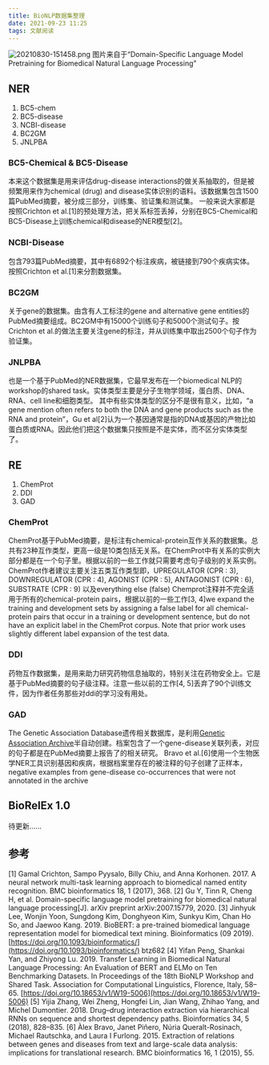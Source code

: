 ```yaml
---
title: BioNLP数据集整理
date: 2021-09-23 11:25
tags: 文献阅读
---
```


![20210830-151458.png](https://tianchi-public.oss-cn-hangzhou.aliyuncs.com/public/files/forum/167800228884052021678002288767.png)
图片来自于“Domain-Specific Language Model Pretraining for Biomedical Natural Language Processing”

<!-- more -->
## NER

1. BC5-chem
2. BC5-disease
3. NCBI-disease
4. BC2GM
5. JNLPBA

### BC5-Chemical & BC5-Disease
本来这个数据集是用来评估drug-disease interactions的做关系抽取的，但是被频繁用来作为chemical (drug) and disease实体识别的语料。该数据集包含1500篇PubMed摘要，被分成三部分，训练集、验证集和测试集。
一般来说大家都是按照Crichton et al.[1]的预处理方法，把关系标签丢掉，分别在BC5-Chemical和BC5-Disease上训练chemical和disease的NER模型[2]。

### NCBI-Disease
包含793篇PubMed摘要，其中有6892个标注疾病，被链接到790个疾病实体。按照Crichton et al.[1]来分割数据集。

### BC2GM
关于gene的数据集。由含有人工标注的gene and alternative gene entities的PubMed摘要组成。BC2GM中有15000个训练句子和5000个测试句子。按Crichton et al.的做法主要关注gene的标注，并从训练集中取出2500个句子作为验证集。

### JNLPBA
也是一个基于PubMed的NER数据集，它最早发布在一个biomedical NLP的workshop的shared task。实体类型主要是分子生物学领域，蛋白质、DNA、RNA、cell line和细胞类型。
其中有些实体类型的区分不是很有意义，比如，“a gene mention often refers to both the DNA and gene products such as the RNA and protein”，Gu et al[2]认为一个基因通常是指的DNA或基因的产物比如蛋白质或RNA。因此他们把这个数据集只按照是不是实体，而不区分实体类型了。

## RE

1. ChemProt
2. DDI
3. GAD

### ChemProt
ChemProt基于PubMed摘要，是标注有chemical-protein互作关系的数据集。总共有23种互作类型，更高一级是10类包括无关系。在ChemProt中有关系的实例大部分都是在一个句子里。根据以前的一些工作就只需要考虑句子级别的关系实例。ChemProt作者建议主要关注五类互作类型即，UPREGULATOR (CPR : 3), DOWNREGULATOR (CPR : 4), AGONIST (CPR : 5), ANTAGONIST (CPR : 6), SUBSTRATE (CPR : 9) 以及everything else (false)
Chemprot注释并不完全适用于所有的chemical-protein pairs，根据以前的一些工作[3, 4]we expand the training and development sets by assigning a false label for all chemical-protein pairs that occur in a training or development sentence, but do not have an explicit label in the ChemProt corpus. Note that prior work uses slightly different label expansion of the test data.

### DDI
药物互作数据集，是用来助力研究药物信息抽取的，特别关注在药物安全上。它是基于PubMed摘要的句子级注释。注意一些以前的工作[4, 5]丢弃了90个训练文件，因为作者任务那些对ddi的学习没有用处。

### GAD
The Genetic Association Database遗传相关数据库，是利用[Genetic Association Archive](https://geneticassociationdb.nih.gov/)半自动创建。档案包含了一个gene-disease关联列表，对应的句子都是在PubMed摘要上报告了的相关研究。
Bravo et al.[6]使用一个生物医学NER工具识别基因和疾病，根据档案里存在的被注释的句子创建了正样本，negative examples from gene-disease co-occurrences that were not annotated in the archive

## BioRelEx 1.0
待更新......

## 参考
[1] Gamal Crichton, Sampo Pyysalo, Billy Chiu, and Anna Korhonen. 2017. A neural network multi-task learning approach to biomedical named entity recognition. BMC bioinformatics 18, 1 (2017), 368.
[2] Gu Y, Tinn R, Cheng H, et al. Domain-specific language model pretraining for biomedical natural language processing[J]. arXiv preprint arXiv:2007.15779, 2020.
[3] Jinhyuk Lee, Wonjin Yoon, Sungdong Kim, Donghyeon Kim, Sunkyu Kim, Chan Ho So, and Jaewoo Kang. 2019. BioBERT: a pre-trained biomedical language representation model for biomedical text mining. Bioinformatics (09 2019). [https://doi.org/10.1093/bioinformatics/](https://doi.org/10.1093/bioinformatics/) btz682
[4] Yifan Peng, Shankai Yan, and Zhiyong Lu. 2019. Transfer Learning in Biomedical Natural Language Processing: An Evaluation of BERT and ELMo on Ten Benchmarking Datasets. In Proceedings of the 18th BioNLP Workshop and Shared Task. Association for Computational Linguistics, Florence, Italy, 58–65. [https://doi.org/10.18653/v1/W19-5006](https://doi.org/10.18653/v1/W19-5006)
[5] Yijia Zhang, Wei Zheng, Hongfei Lin, Jian Wang, Zhihao Yang, and Michel Dumontier. 2018. Drug–drug interaction extraction via hierarchical RNNs on sequence and shortest dependency paths. Bioinformatics 34, 5 (2018), 828–835.
[6] Àlex Bravo, Janet Piñero, Núria Queralt-Rosinach, Michael Rautschka, and Laura I Furlong. 2015. Extraction of relations between genes and diseases from text and large-scale data analysis: implications for translational research. BMC bioinformatics 16, 1 (2015), 55.
